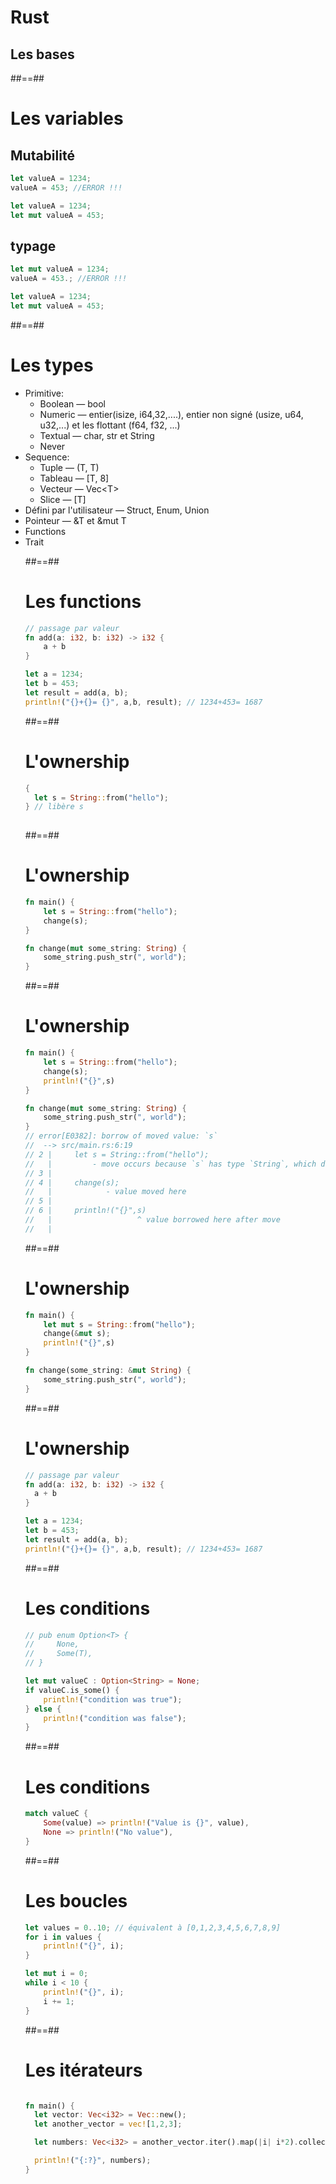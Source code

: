 <!-- .slide: class="sfeir-bg-blue-1" sfeir-level="2" sfeir-techno="rust" -->

# **Rust**

## **Les bases**

##==##

<!-- .slide: class="with-code" -->

# Les variables
## Mutabilité

```rust
let valueA = 1234;
valueA = 453; //ERROR !!!
```

<!-- .element: class="fragment" -->

```rust
let valueA = 1234;
let mut valueA = 453; 
```

<!-- .element: class="fragment" -->

## typage

<!-- .element: class="fragment" -->

```rust
let mut valueA = 1234;
valueA = 453.; //ERROR !!!
```

<!-- .element: class="fragment" -->

```rust
let valueA = 1234;
let mut valueA = 453; 
```

<!-- .element: class="fragment" -->

##==##

<!-- .slide: -->

# Les types
<ul>
  <li>Primitive:
    <ul>
      <li>Boolean — bool</li>
      <li>Numeric — entier(isize, i64,32,....), entier non signé (usize, u64, u32,...) et les flottant (f64, f32, ...) </li>
      <li>Textual — char, str et String</li>
      <li>Never </li>
    </ul>
  </li>
  <li>Sequence:
    <ul>
      <li>Tuple — (T, T) </li>
      <li>Tableau — [T, 8] </li>
      <li>Vecteur — Vec&lt;T&gt; </li>
      <li>Slice — [T] </li>
    </ul>
  </li>
  <li>Défini par l'utilisateur — Struct, Enum, Union</li>
  <li>Pointeur — &T et &mut T</li>
  <li>Functions </li>
  <li>Trait </li>

##==##

<!-- .slide: class="with-code" -->

# Les functions

```rust
// passage par valeur
fn add(a: i32, b: i32) -> i32 {
    a + b
}

let a = 1234;
let b = 453;
let result = add(a, b);
println!("{}+{}= {}", a,b, result); // 1234+453= 1687
```

##==##

<!-- .slide: class="with-code" -->

# L'ownership

```rust
{
  let s = String::from("hello");
} // libère s
 
```

##==##

<!-- .slide: class="with-code max-height" -->

# L'ownership

```rust
fn main() {
    let s = String::from("hello");
    change(s);
}

fn change(mut some_string: String) {
    some_string.push_str(", world");
} 
```

##==##

<!-- .slide: class="with-code max-height" -->

# L'ownership

```Rust
fn main() {
    let s = String::from("hello");
    change(s);
    println!("{}",s)
}

fn change(mut some_string: String) {
    some_string.push_str(", world");
}
// error[E0382]: borrow of moved value: `s`
//  --> src/main.rs:6:19
// 2 |     let s = String::from("hello");
//   |         - move occurs because `s` has type `String`, which does not implement the `Copy` trait
// 3 |
// 4 |     change(s);
//   |            - value moved here
// 5 |     
// 6 |     println!("{}",s)
//   |                   ^ value borrowed here after move
//   |
```

##==##

<!-- .slide: class="with-code max-height" -->

# L'ownership

```rust
fn main() {
    let mut s = String::from("hello");
    change(&mut s);
    println!("{}",s)
}

fn change(some_string: &mut String) {
    some_string.push_str(", world");
}
```

##==##

<!-- .slide: class="with-code max-height" -->

# L'ownership

```rust
// passage par valeur
fn add(a: i32, b: i32) -> i32 {
  a + b
}

let a = 1234;
let b = 453;
let result = add(a, b);
println!("{}+{}= {}", a,b, result); // 1234+453= 1687
```
##==##

<!-- .slide: class="with-code max-height" -->

# Les conditions

```rust
// pub enum Option<T> {
//     None,
//     Some(T),
// }

let mut valueC : Option<String> = None;
if valueC.is_some() {
    println!("condition was true");
} else {
    println!("condition was false");
}
```

##==##

<!-- .slide: class="with-code max-height" -->

# Les conditions

```rust
match valueC {
    Some(value) => println!("Value is {}", value),
    None => println!("No value"),
}
```

##==##

<!-- .slide: class="with-code max-height" -->

# Les boucles

```rust
let values = 0..10; // équivalent à [0,1,2,3,4,5,6,7,8,9] 
for i in values {
    println!("{}", i);
}

let mut i = 0;
while i < 10 {
    println!("{}", i);
    i += 1;
}

```
##==##

<!-- .slide: class="with-code max-height" -->

# Les itérateurs

```rust

fn main() {
  let vector: Vec<i32> = Vec::new();
  let another_vector = vec![1,2,3];

  let numbers: Vec<i32> = another_vector.iter().map(|i| i*2).collect();

  println!("{:?}", numbers);
}

```

